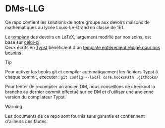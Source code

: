 # DMs-LLG

Ce repo contient les solutions de notre groupe aux devoirs maisons de mathématiques au lycée Louis-Le-Grand en classe de 1E1.

Le [template](./templates/homework.cls) des devoirs en LaTeX, largement modifié par nos soins, est basé sur [celui-ci](https://www.overleaf.com/latex/templates/template-for-rapid-homework-typesetting/rycccpxphchn).  
Ceux écrits en [Typst](https://typst.app/) bénéficient d'un [template entièrement rédigé pour nos besoins](./templates/homework.typ).

> [!TIP]
> Pour activer les hooks git et compiler automatiquement les fichiers Typst à chaque commit, executer : `git config --local core.hooksPath .githooks/`

Pour tenter de recompiler un ancien DM, nous conseillons de checkout la branche au dernier commit effectué sur ce DM et d'utiliser une ancienne version du compilateur Typst.

> [!WARNING]
> Les documents de ce repo sont fournis sans garantie et contiennent d'ailleurs des fautes.